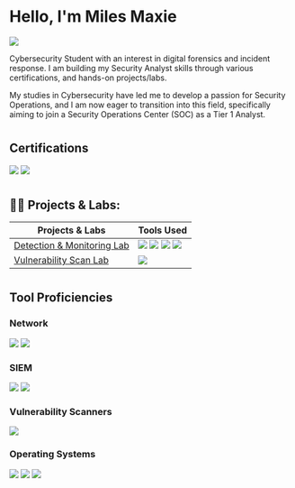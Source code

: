 # Hello, I'm Miles Maxie 
<a href="https://www.linkedin.com/public-profile/settings?trk=d_flagship3_profile_self_view_public_profile"><img src="https://img.shields.io/badge/-LinkedIn-0072b1?&style=for-thebadge&logo=linkedin&logoColor=white" /></a>


Cybersecurity Student with an interest in digital forensics and incident response. I am building my Security Analyst skills through various certifications, and hands-on projects/labs.	


My studies in Cybersecurity have led me to develop a passion for Security Operations, and I am now eager to transition into this field, specifically aiming to join a Security Operations Center (SOC) as a Tier 1 Analyst.
#

## Certifications

<div>
<img src="https://img.shields.io/badge/-Security%2B-FF0000?&style=for-thebadge&logo=CompTIA&logoColor=white" /> <img src="https://img.shields.io/badge/-Google%20IT%20Support-4285F4?&style=for-thebadge&logo=google&logoColor=white" /> 
</div>

#
<h2>👨‍💻 Projects & Labs:</h2>

| Projects & Labs                                      | Tools Used      |
|-----------------------------------------------|----------------------------|
|  [Detection & Monitoring Lab](https://github.com/Myles0813/Active-Directory-Lab)   | <img src="https://img.shields.io/badge/-Splunk-000000?style=for-thebadge&logo=Splunk&logoColor=00B4AB" /> <img src="https://img.shields.io/badge/-Sysmon-000000?style=for-thebadge&logo=Windows&logoColor=0078D6" />  <img src="https://img.shields.io/badge/-Kali Linux-557C94?&style=for-thebadge&logo=Kali Linux&logoColor=white" /> <img src="https://img.shields.io/badge/-Active Directory-0052cc?&style=for-thebadge&logo=Active Directory&logoColor=white" />
|  [Vulnerability Scan Lab](https://github.com/Myles0813/Vulnerability-Scan-and-Remediation/blob/main/README.md)  |<img src="https://img.shields.io/badge/-Nessus-000000?&style=for-thebadge&logo=Nessus&logoColor=white" />
#


## Tool Proficiencies
 


### Network
<div>
    <img src="https://img.shields.io/badge/-Wireshark-1679A7?&style=forthe-badge&logo=Wireshark&logoColor=white" />
    <img src="https://img.shields.io/badge/-Snort-FF5733?&style=for-thebadge&logo=Snort&logoColor=white" />
</div>


### SIEM
<div>
    <img src="https://img.shields.io/badge/-Microsoft_Sentinel-0078D4?&style=forthebadge&logo=Microsoft&logoColor=white" />
    <img src="https://img.shields.io/badge/-Splunk-000000?&style=for-thebadge&logo=Splunk&logoColor=white" />
</div>

### Vulnerability Scanners
<div>
   <img src="https://img.shields.io/badge/-Nessus-000000?&style=for-thebadge&logo=Nessus&logoColor=white" />
</div>

### Operating Systems
<div>
    <img src="https://img.shields.io/badge/-Linux-000000?&style=for-thebadge&logo=Linux&logoColor=white" />
    <img src="https://img.shields.io/badge/-Windows-0078D6?&style=for-thebadge&logo=Windows&logoColor=white" />
    <img src="https://img.shields.io/badge/-macOS-000000?&style=for-thebadge&logo=Apple&logoColor=white" />
</div>
